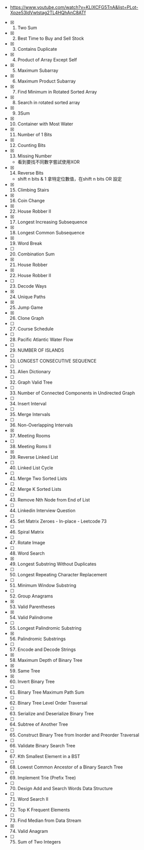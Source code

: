 * https://www.youtube.com/watch?v=KLlXCFG5TnA&list=PLot-Xpze53ldVwtstag2TL4HQhAnC8ATf
* [x] 1. Two Sum
* [x] 2. Best Time to Buy and Sell Stock
* [x] 3. Contains Duplicate
 * [x] 4. Product of Array Except Self
 * [x] 5. Maximum Subarray
 * [x] 6. Maximum Product Subarray
 * [x] 7. Find Minimum in Rotated Sorted Array
 * [x] 8. Search in rotated sorted array
 * [x] 9. 3Sum
 * [x] 10. Container with Most Water
 * [x] 11. Number of 1 Bits
 * [x] 12. Counting Bits
 * [x] 13. Missing Number
	 * 看到要找不同數字嘗試使用XOR
 * [x] 14. Reverse Bits
	 * shift n bits  & 1 拿特定位數值，在shift n bits OR 設定
 * [x] 15. Climbing Stairs
 * [x] 16. Coin Change
 * [x] 22. House Robber II
 * [x] 17. Longest Increasing Subsequence
 * [x] 18. Longest Common Subsequence
 * [x] 19. Word Break
 * [ ] 20. Combination Sum
 * [x] 21. House Robber
 * [x] 22. House Robber II
 * [ ] 23. Decode Ways
 * [x] 24. Unique Paths
 * [x] 25. Jump Game
 * [x] 26. Clone Graph
 * [ ] 27. Course Schedule
 * [ ] 28. Pacific Atlantic Water Flow
 * [ ] 29. NUMBER OF ISLANDS
 * [ ] 30. LONGEST CONSECUTIVE SEQUENCE
 * [ ] 31. Alien Dictionary
 * [ ] 32. Graph Valid Tree
 * [ ] 33. Number of Connected Components in Undirected Graph
 * [ ] 34. Insert Interval
 * [ ] 35. Merge Intervals
 * [ ] 36. Non-Overlapping Intervals
 * [x] 37. Meeting Rooms
 * [ ] 38. Meeting Roms II
 * [x] 39. Reverse Linked List
 * [ ] 40. Linked List Cycle
 * [ ] 41. Merge Two Sorted Lists
* [ ] 42. Merge K Sorted Lists
* [ ] 43. Remove Nth Node from End of List
* [ ] 44. Linkedin Interview Question
* [ ] 45. Set Matrix Zeroes - In-place - Leetcode 73
* [ ] 46. Spiral Matrix
* [ ] 47. Rotate Image
* [ ] 48. Word Search
* [x] 49.  Longest Substring Without Duplicates
* [ ] 50. Longest Repeating Character Replacement
* [ ] 51. Minimum Window Substring
* [ ] 52. Group Anagrams
* [x] 53. Valid Parentheses
* [x] 54. Valid Palindrome
* [ ] 55. Longest Palindromic Substring
* [x] 56. Palindromic Substrings
* [ ] 57. Encode and Decode Strings
* [x] 58. Maximum Depth of Binary Tree
* [x] 59. Same Tree
* [x] 60. Invert Binary Tree
* [ ] 61. Binary Tree Maximum Path Sum
* [ ] 62. Binary Tree Level Order Traversal
* [ ] 63. Serialize and Deserialize Binary Tree
* [ ] 64. Subtree of Another Tree
* [ ] 65. Construct Binary Tree from Inorder and Preorder Traversal
* [ ] 66. Validate Binary Search Tree
* [ ] 67. Kth Smallest Element in a BST
* [ ] 68. Lowest Common Ancestor of a Binary Search Tree
* [ ] 69. Implement Trie (Prefix Tree)
* [ ] 70. Design Add and Search Words Data Structure
* [ ] 71. Word Search II
* [ ] 72. Top K Frequent Elements
* [ ] 73. Find Median from Data Stream
* [x] 74. Valid Anagram
* [ ] 75. Sum of Two Integers